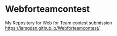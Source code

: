 # Webforteamcontest
My Repository for Web for Team contest submission
https://iamgdsn.github.io/Webforteamcontest/
